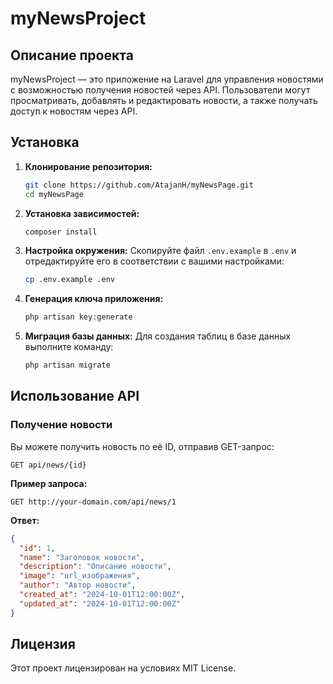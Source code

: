 # myNewsProject

## Описание проекта
myNewsProject — это приложение на Laravel для управления новостями с возможностью получения новостей через API. Пользователи могут просматривать, добавлять и редактировать новости, а также получать доступ к новостям через API.

## Установка

1. **Клонирование репозитория:**
   ```bash
   git clone https://github.com/AtajanH/myNewsPage.git
   cd myNewsPage
   ```

2. **Установка зависимостей:**
   ```bash
   composer install
   ```

3. **Настройка окружения:**
   Скопируйте файл `.env.example` в `.env` и отредактируйте его в соответствии с вашими настройками:
   ```bash
   cp .env.example .env
   ```

4. **Генерация ключа приложения:**
   ```bash
   php artisan key:generate
   ```

5. **Миграция базы данных:**
   Для создания таблиц в базе данных выполните команду:
   ```bash
   php artisan migrate
   ```

## Использование API

### Получение новости
Вы можете получить новость по её ID, отправив GET-запрос:
```
GET api/news/{id}
```
**Пример запроса:**
```
GET http://your-domain.com/api/news/1
```
**Ответ:**
```json
{
  "id": 1,
  "name": "Заголовок новости",
  "description": "Описание новости",
  "image": "url_изображения",
  "author": "Автор новости",
  "created_at": "2024-10-01T12:00:00Z",
  "updated_at": "2024-10-01T12:00:00Z"
}
```

## Лицензия
Этот проект лицензирован на условиях MIT License.
